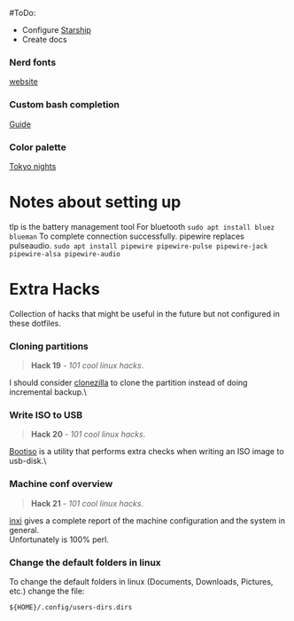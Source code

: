 #ToDo:
- Configure [Starship](https://starship.rs/config/#prompt)
- Create docs

### Nerd fonts
[website](https://www.nerdfonts.com/#features)

### Custom bash completion
[Guide](https://www.cyberciti.biz/faq/add-bash-auto-completion-in-ubuntu-linux/)

### Color palette
[Tokyo nights](https://github.com/enkia/tokyo-night-vscode-theme)

# Notes about setting up
tlp is the battery management tool
For bluetooth
`sudo apt install bluez blueman`
To complete connection successfully. pipewire replaces pulseaudio.
`sudo apt install pipewire pipewire-pulse pipewire-jack pipewire-alsa pipewire-audio`

# Extra Hacks

Collection of hacks that might be useful in the future but not configured in these dotfiles.

### Cloning partitions

> **Hack 19** - _101 cool linux hacks_.

I should consider [clonezilla](https://clonezilla.org/) to clone the partition instead of doing incremental backup.\


### Write ISO to USB

> **Hack 20** - _101 cool linux hacks_.

[Bootiso](https://github.com/jsamr/bootiso) is a utility that performs extra checks when writing an ISO image to usb-disk.\

### Machine conf overview

> **Hack 21** - _101 cool linux hacks_.

[inxi](https://github.com/smxi/inxi) gives a complete report of the machine configuration and the system in general.\
Unfortunately is 100% perl.

### Change the default folders in linux

To change the default folders in linux (Documents, Downloads, Pictures, etc.) change the file:

`${HOME}/.config/users-dirs.dirs`

